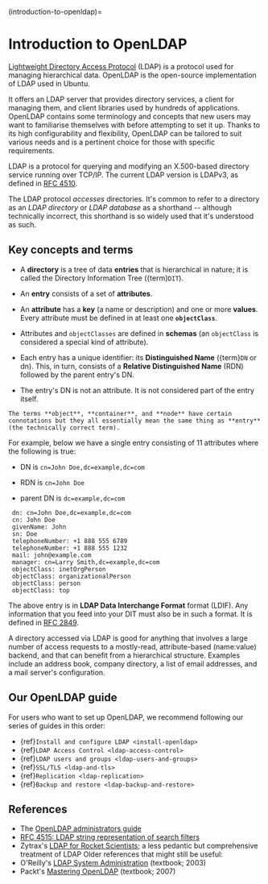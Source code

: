(introduction-to-openldap)=
# Introduction to OpenLDAP

[Lightweight Directory Access Protocol](https://ldap.com/) (LDAP) is a protocol used for managing hierarchical data.
OpenLDAP is the open-source implementation of LDAP used in Ubuntu.

It offers an LDAP server that provides directory services, a client for managing them, and client libraries used by hundreds of applications.
OpenLDAP contains some terminology and concepts that new users may want to familiarise themselves with before attempting to set it up.
Thanks to its high configurability and flexibility, OpenLDAP can be tailored to suit various needs and is a pertinent choice for those with specific requirements.

LDAP is a protocol for querying and modifying an X.500-based directory service running over TCP/IP.
The current LDAP version is LDAPv3, as defined in [RFC 4510](http://tools.ietf.org/html/rfc4510).

The LDAP protocol *accesses* directories. It's common to refer to a directory as an *LDAP directory* or *LDAP database* as a shorthand -- although technically incorrect, this shorthand is so widely used
that it's understood as such. 

## Key concepts and terms

- A **directory** is a tree of data **entries** that is hierarchical in nature; it is called the Directory Information Tree ({term}`DIT`).

- An **entry** consists of a set of **attributes**.

- An **attribute** has a **key** (a name or description) and one or more **values**. Every attribute must be defined in at least one **`objectClass`**.

- Attributes and `objectClasses` are defined in **schemas** (an `objectClass` is considered a special kind of attribute).

- Each entry has a unique identifier: its **Distinguished Name** ({term}`DN` or dn). This, in turn, consists of a **Relative Distinguished Name** (RDN) followed by the parent entry's DN.

- The entry's DN is not an attribute. It is not considered part of the entry itself.

```{note}
The terms **object**, **container**, and **node** have certain connotations but they all essentially mean the same thing as **entry** (the technically correct term).
```

For example, below we have a single entry consisting of 11 attributes where the following is true:

- DN is `cn=John Doe,dc=example,dc=com`

- RDN is `cn=John Doe`

- parent DN is `dc=example,dc=com`

```text
 dn: cn=John Doe,dc=example,dc=com
 cn: John Doe
 givenName: John
 sn: Doe
 telephoneNumber: +1 888 555 6789
 telephoneNumber: +1 888 555 1232
 mail: john@example.com
 manager: cn=Larry Smith,dc=example,dc=com
 objectClass: inetOrgPerson
 objectClass: organizationalPerson
 objectClass: person
 objectClass: top
```

The above entry is in **LDAP Data Interchange Format** format (LDIF). Any information that you feed into your DIT must also be in such a format. It is defined in [RFC 2849](https://datatracker.ietf.org/doc/html/rfc2849).

A directory accessed via LDAP is good for anything that involves a large number of access requests to a mostly-read, attribute-based (name:value) backend, and that can benefit from a hierarchical structure. Examples include an address book, company directory, a list of email addresses, and a mail server's configuration.

## Our OpenLDAP guide

For users who want to set up OpenLDAP, we recommend following our series of guides in this order:

* {ref}`Install and configure LDAP <install-openldap>`
* {ref}`LDAP Access Control <ldap-access-control>`
* {ref}`LDAP users and groups <ldap-users-and-groups>`
* {ref}`SSL/TLS <ldap-and-tls>`
* {ref}`Replication <ldap-replication>`
* {ref}`Backup and restore <ldap-backup-and-restore>`

## References

- The [OpenLDAP administrators guide](https://openldap.org/doc/admin25/)
- [RFC 4515: LDAP string representation of search filters](http://www.rfc-editor.org/rfc/rfc4515.txt)
- Zytrax's [LDAP for Rocket Scientists](http://www.zytrax.com/books/ldap/); a less pedantic but comprehensive treatment of LDAP
Older references that might still be useful:
- O'Reilly's [LDAP System Administration](http://www.oreilly.com/catalog/ldapsa/) (textbook; 2003)
- Packt's [Mastering OpenLDAP](http://www.packtpub.com/OpenLDAP-Developers-Server-Open-Source-Linux/book) (textbook; 2007)
